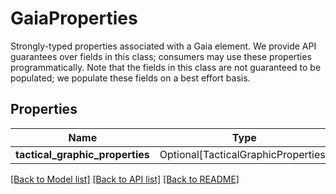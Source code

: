 # GaiaProperties

Strongly-typed properties associated with a Gaia element. We provide API guarantees over fields in this class; 
consumers may use these properties programmatically. Note that the fields in this class are not guaranteed
to be populated; we populate these fields on a best effort basis.


## Properties
| Name | Type | Required | Description |
| ------------ | ------------- | ------------- | ------------- |
**tactical_graphic_properties** | Optional[TacticalGraphicProperties] | No |  |


[[Back to Model list]](../../../../README.md#models-v1-link) [[Back to API list]](../../../../README.md#apis-v1-link) [[Back to README]](../../../../README.md)
